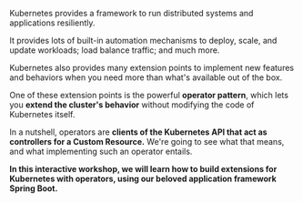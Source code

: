 Kubernetes provides a framework to run distributed systems and applications resiliently.

It provides lots of built-in automation mechanisms to deploy, scale, and update workloads; load balance traffic; and much more.

Kubernetes also provides many extension points to implement new features and behaviors when you need more than what's available out of the box.

One of these extension points is the powerful **operator pattern**, which lets you **extend the cluster's behavior** without modifying the code of Kubernetes itself.

In a nutshell, operators are **clients of the Kubernetes API that act as controllers for a Custom Resource.** We're going to see what that means, and what implementing such an operator entails.

**In this interactive workshop, we will learn how to build extensions for Kubernetes with operators, using our beloved application framework Spring Boot.**
